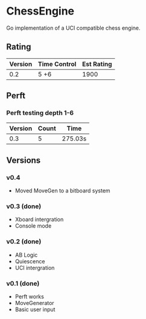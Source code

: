 # ChessEngine

Go implementation of a UCI compatible chess engine.

## Rating

| Version | Time Control | Est Rating |
| ------- | ------------ | ---------- |
| 0.2     | 5 +6         | 1900       |

## Perft

### Perft testing depth 1-6

| Version | Count | Time    |
| ------- | ----- | ------- |
| 0.3     | 5     | 275.03s |

## Versions

### v0.4

- Moved MoveGen to a bitboard system

### v0.3 (done)

- Xboard intergration
- Console mode

### v0.2 (done)

- AB Logic
- Quiescence
- UCI intergration

### v0.1 (done)

- Perft works
- MoveGenerator
- Basic user input
